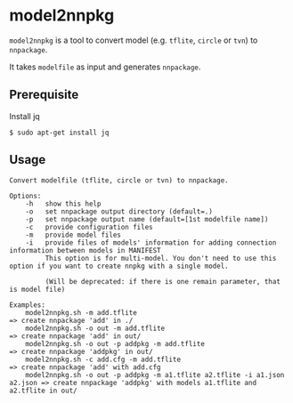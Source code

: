 # model2nnpkg

`model2nnpkg` is a tool to convert model (e.g. `tflite`, `circle` or `tvn`) to `nnpackage`.

It takes `modelfile` as input and generates `nnpackage`.

## Prerequisite

Install jq
```
$ sudo apt-get install jq
```

## Usage

```
Convert modelfile (tflite, circle or tvn) to nnpackage.

Options:
    -h   show this help
    -o   set nnpackage output directory (default=.)
    -p   set nnpackage output name (default=[1st modelfile name])
    -c   provide configuration files
    -m   provide model files
    -i   provide files of models' information for adding connection information between models in MANIFEST
         This option is for multi-model. You don't need to use this option if you want to create nnpkg with a single model.

         (Will be deprecated: if there is one remain parameter, that is model file)

Examples:
    model2nnpkg.sh -m add.tflite                                              => create nnpackage 'add' in ./
    model2nnpkg.sh -o out -m add.tflite                                       => create nnpackage 'add' in out/
    model2nnpkg.sh -o out -p addpkg -m add.tflite                             => create nnpackage 'addpkg' in out/
    model2nnpkg.sh -c add.cfg -m add.tflite                                   => create nnpackage 'add' with add.cfg
    model2nnpkg.sh -o out -p addpkg -m a1.tflite a2.tflite -i a1.json a2.json => create nnpackage 'addpkg' with models a1.tflite and a2.tflite in out/

```
